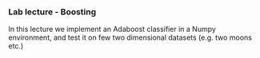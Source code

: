 ### Lab lecture - Boosting
In this lecture we implement an
Adaboost classifier in a Numpy environment, and test it on
few two dimensional datasets (e.g. two moons etc.)